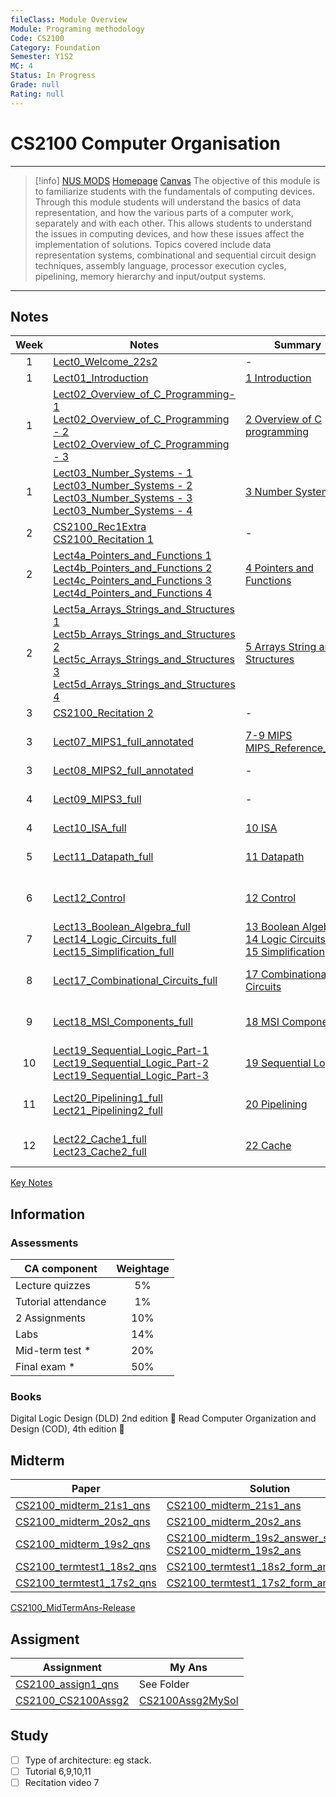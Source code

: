 ```yaml
---
fileClass: Module Overview
Module: Programing methodology
Code: CS2100
Category: Foundation
Semester: Y1S2
MC: 4
Status: In Progress
Grade: null
Rating: null
---
```

# CS2100 Computer Organisation
---
>[!info] [NUS MODS](https://nusmods.com/modules/CS2100/computer-organisation) [Homepage](https://www.comp.nus.edu.sg/~cs2100/) [Canvas](https://canvas.nus.edu.sg/courses/38530)
The objective of this module is to familiarize students with the fundamentals of computing devices. Through this module students will understand the basics of data representation, and how the various parts of a computer work, separately and with each other. This allows students to understand the issues in computing devices, and how these issues affect the implementation of solutions. Topics covered include data representation systems, combinational and sequential circuit design techniques, assembly language, processor execution cycles, pipelining, memory hierarchy and input/output systems.

---

## Notes

| Week | Notes                                                                                                                                                                                                | Summary                                                                  | Tutorial                                                                                                                                                                                                   |     |
|:----:| ---------------------------------------------------------------------------------------------------------------------------------------------------------------------------------------------------- | ------------------------------------------------------------------------ | ---------------------------------------------------------------------------------------------------------------------------------------------------------------------------------------------------------- | --- |
|  1   | [Lect0_Welcome_22s2](Notes/Lect0_Welcome_22s2.pdf)                                                                                                                                                                           | -                                                                        | -                                                                                                                                                                                                          |     |
|  1   | [Lect01_Introduction](Notes/Lect01_Introduction.pdf)                                                                                                                                                                          | [1 Introduction](Notes/1%20Introduction.md)      | -                                                                                                                                                                                                          |     |
|  1   | [Lect02_Overview_of_C_Programming-1](Notes/Lect02_Overview_of_C_Programming-1.pdf)<br>[Lect02_Overview_of_C_Programming - 2](Notes/Lect02_Overview_of_C_Programming%20-%202.pdf)<br>[Lect02_Overview_of_C_Programming - 3](Notes/Lect02_Overview_of_C_Programming%20-%203.pdf)                                                         | [2 Overview of C programming](Notes/2%20Overview%20of%20C%20programming.md)                                          | -                                                                                                                                                                                                          |     |
|  1   | [Lect03_Number_Systems - 1](Notes/Lect03_Number_Systems%20-%201.pdf)<br>[Lect03_Number_Systems - 2](Notes/Lect03_Number_Systems%20-%202.pdf)<br>[Lect03_Number_Systems - 3](Notes/Lect03_Number_Systems%20-%203.pdf)<br>[Lect03_Number_Systems - 4](Notes/Lect03_Number_Systems%20-%204.pdf)                                                     | [3 Number Systems](Notes/3%20Number%20Systems.md)                                                     | -                                                                                                                                                                                                          |     |
|  2   | [CS2100_Rec1Extra](Recitation/Rec1/CS2100_Rec1Extra.pdf)<br>[CS2100_Recitation 1](Recitation/Rec1/CS2100_Recitation%201.pptx)                                | -                                                                        | -                                                                                                                                                                                                          |     |
|  2   | [Lect4a_Pointers_and_Functions 1](Notes/Lect4a_Pointers_and_Functions%201.pdf)<br>[Lect4b_Pointers_and_Functions 2](Notes/Lect4b_Pointers_and_Functions%202.pdf)<br>[Lect4c_Pointers_and_Functions 3](Notes/Lect4c_Pointers_and_Functions%203.pdf)<br>[Lect4d_Pointers_and_Functions 4](Notes/Lect4d_Pointers_and_Functions%204.pdf)                             | [4 Pointers and Functions](Notes/4%20Pointers%20and%20Functions.md)                                             | -                                                                                                                                                                                                          |     |
|  2   | [Lect5a_Arrays_Strings_and_Structures 1](Notes/Lect5a_Arrays_Strings_and_Structures%201.pdf)<br>[Lect5b_Arrays_Strings_and_Structures 2](Notes/Lect5b_Arrays_Strings_and_Structures%202.pdf)<br>[Lect5c_Arrays_Strings_and_Structures 3](Notes/Lect5c_Arrays_Strings_and_Structures%203.pdf)<br>[Lect5d_Arrays_Strings_and_Structures 4](Notes/Lect5d_Arrays_Strings_and_Structures%204.pdf) | [5 Arrays String and Structures](Notes/5%20Arrays%20String%20and%20Structures.md)                                       | -                                                                                                                                                                                                          |     |
|  3   | [CS2100_Recitation 2](Recitation/Rec2/CS2100_Recitation%202.pptx)                                                                                                                | -                                                                        | -                                                                                                                                                                                                          |     |
|  3   | [Lect07_MIPS1_full_annotated](Notes/Lect07_MIPS1_full_annotated.pdf)                                                                                                                                                                  | [7-9 MIPS](Notes/7-9%20MIPS.md)<br>[MIPS_Reference_Data](Notes/MIPS_Reference_Data.pdf)                              | [CS2100_tut1](Tutorial/Tut1/CS2100_tut1.pdf)<br>[CS2100_tut1Ans](Tutorial/Tut1/CS2100_tut1Ans.pdf)<br>[CS2100_tut01ans_slides_for_tutors](Tutorial/Tut1/CS2100_tut01ans_slides_for_tutors.pdf) |     |
|  3   | [Lect08_MIPS2_full_annotated](Notes/Lect08_MIPS2_full_annotated.pdf)                                                                                                                                                                  | -                                                                        | -                                                                                                                                                                                                          |     |
|  4   | [Lect09_MIPS3_full](Notes/Lect09_MIPS3_full.pdf)                                                                                                                                                                            | -                                                                        | [CS2100_tut2](Tutorial/Tut2/CS2100_tut2.pdf)<br> [CS2100Tut2Ans-Release](Tutorial/Tut2/CS2100Tut2Ans-Release.pdf)<br> [CS2100_tut02ans_slides_for_tutors](Tutorial/Tut2/CS2100_tut02ans_slides_for_tutors.pptx)                                                                                                          |     |
|  4   | [Lect10_ISA_full](Notes/Lect10_ISA_full.pdf)                                                                                                                                                                              | [10 ISA](Notes/10%20ISA.md)                                                               | -                                                                                                                                                                                                          |     |
|  5   | [Lect11_Datapath_full](Notes/Lect11_Datapath_full.pdf)                                                                                                                                                                         | [11 Datapath](Notes/11%20Datapath.md)                                                          | [CS2100_tut3](Tutorial/Tut3/CS2100_tut3.pdf)<br> [CS2100_tut3Ans](Tutorial/Tut3/CS2100_tut3Ans.pdf)<br> [CS2100_tut03ans_slides_for_tutors](Tutorial/Tut3/CS2100_tut03ans_slides_for_tutors.pptx)                                                                                                          |     |
|  6   | [Lect12_Control](Notes/Lect12_Control.pdf)                                                                                                                                                                               | [12 Control](Notes/12%20Control.md)                                                           | [CS2100_tut4](Tutorial/Tut4/CS2100_tut4.pdf)<br>[CS2100_tut4Ans](Tutorial/Tut4/CS2100_tut4Ans.pdf)<br> [CS2100_tut04ans_slides_for_tutors](Tutorial/Tut4/CS2100_tut04ans_slides_for_tutors.pptx)                                    |     |
|  7   | [Lect13_Boolean_Algebra_full](Notes/Lect13_Boolean_Algebra_full.pdf) [Lect14_Logic_Circuits_full](Notes/Lect14_Logic_Circuits_full.pdf) [Lect15_Simplification_full](Notes/Lect15_Simplification_full.pdf)                                                                                            | [13 Boolean Algebra](Notes/13%20Boolean%20Algebra.md)<br>[14 Logic Circuits](Notes/14%20Logic%20Circuits.md)<br>[15 Simplification](Notes/15%20Simplification.md) | [CS2100_tut5](Tutorial/Tut5/CS2100_tut5.pdf)<br>[CS2100_tut5Ans](Tutorial/Tut5/CS2100_tut5Ans.pdf) <br> [CS2100_tut05ans_slides_for_tutors](Tutorial/Tut5/CS2100_tut05ans_slides_for_tutors.pptx)                                           |     |
|  8   | [Lect17_Combinational_Circuits_full](Notes/Lect17_Combinational_Circuits_full.pdf)                                                                                                                                                           | [17 Combinational Circuits](Notes/17%20Combinational%20Circuits.md)                                            |  [CS2040_tut06](Tutorial/Tut6/CS2040_tut06.pdf)<br>[CS2100-tut06ans](Tutorial/Tut6/CS2100-tut06ans.pdf)<br> [CS2100_tut06ans_slides_for_tutors](Tutorial/Tut6/CS2100_tut06ans_slides_for_tutors.pptx)                                                                                                                                                                                       |     |
|  9   | [Lect18_MSI_Components_full](Notes/Lect18_MSI_Components_full.pdf)                                                                                                                                                                   | [18 MSI Components](Notes/18%20MSI%20Components.md)                                                    | [CS2100_tut07qns](Tutorial/Tut7/CS2100_tut07qns.pdf) <br>[CS2100_tut07ans](Tutorial/Tut7/CS2100_tut07ans.pdf) <br> [CS2100_tut07ans_slides_for_tutors](Tutorial/Tut7/CS2100_tut07ans_slides_for_tutors.pptx)                                                                                                                               |     |
|  10  | [Lect19_Sequential_Logic_Part-1](Notes/Lect19_Sequential_Logic_Part-1.pdf)<br>[Lect19_Sequential_Logic_Part-2](Notes/Lect19_Sequential_Logic_Part-2.pdf)<br>[Lect19_Sequential_Logic_Part-3](Notes/Lect19_Sequential_Logic_Part-3.pdf)                                                                           | [19 Sequential Logic](Notes/19%20Sequential%20Logic.md)                                                  | [CS2100_tut08qns](Tutorial/Tut8/CS2100_tut08qns.pdf)  <br>[CS2100_tut08ans](Tutorial/Tut8/CS2100_tut08ans.docx)  <br> [CS2100_tut08ans_slides_for_tutors](Tutorial/Tut8/CS2100_tut08ans_slides_for_tutors.pptx)                                                                                                                             |     |
|  11  | [Lect20_Pipelining1_full](Notes/Lect20_Pipelining1_full.pdf)<br>[Lect21_Pipelining2_full](Notes/Lect21_Pipelining2_full.pdf)                                                                                                                                   | [20 Pipelining](Notes/20%20Pipelining.md)                                                        | [CS2100_tut09qns](Tutorial/Tut9/CS2100_tut09qns.pdf) <br> [CS2100_tut09ans](Tutorial/Tut9/CS2100_tut09ans.docx)  <br>[CS2100_tut09ans_slides_for_tutors](Tutorial/Tut9/CS2100_tut09ans_slides_for_tutors.pptx)                                                                                                                               |     |
|  12  | [Lect22_Cache1_full](Notes/Lect22_Cache1_full.pdf)<br>[Lect23_Cache2_full](Notes/Lect23_Cache2_full.pdf)                                                                                                                                             | [22 Cache](Notes/22%20Cache.md)                                                                         | [CS2100_tut10qns](Tutorial/Tut10/CS2100_tut10qns.pdf)<br>[CS2100_tut10ans](Tutorial/Tut10/CS2100_tut10ans.docx)  <br>[CS2100_tut10ans_slides_for_tutors](Tutorial/Tut10/CS2100_tut10ans_slides_for_tutors.pptx)                                                                                                                               |     |

[Key Notes](Notes/Key%20Notes.md)
## Information

### Assessments

| CA component | Weightage |
| --- | :---: |
| Lecture quizzes | 5% |
| Tutorial attendance | 1% |
| 2 Assignments | 10% |
| Labs | 14% |
| Mid-term test * | 20% |
| Final exam * | 50% |

### Books

Digital Logic Design (DLD) 2nd edition 🔽
Read Computer Organization and Design (COD), 4th edition 🔽

## Midterm

| Paper                      | Solution                                                      |
| -------------------------- | ------------------------------------------------------------- |
| [CS2100_midterm_21s1_qns](Midterm%20Past%20Papers/CS2100_midterm_21s1_qns.pdf)   | [CS2100_midterm_21s1_ans](Midterm%20Past%20Papers/CS2100_midterm_21s1_ans.pdf)                                      |
| [CS2100_midterm_20s2_qns](Midterm%20Past%20Papers/CS2100_midterm_20s2_qns.pdf)   | [CS2100_midterm_20s2_ans](Midterm%20Past%20Papers/CS2100_midterm_20s2_ans.pdf)                                      |
| [CS2100_midterm_19s2_qns](Midterm%20Past%20Papers/CS2100_midterm_19s2_qns.pdf)   | [CS2100_midterm_19s2_answer_sheet](Midterm%20Past%20Papers/CS2100_midterm_19s2_answer_sheet.pdf)<br>[CS2100_midterm_19s2_ans](Midterm%20Past%20Papers/CS2100_midterm_19s2_ans.pdf) |
| [CS2100_termtest1_18s2_qns](Midterm%20Past%20Papers/CS2100_termtest1_18s2_qns.pdf) | [CS2100_termtest1_18s2_form_ans](Midterm%20Past%20Papers/CS2100_termtest1_18s2_form_ans.pdf)                               |
| [CS2100_termtest1_17s2_qns](Midterm%20Past%20Papers/CS2100_termtest1_17s2_qns.pdf) | [CS2100_termtest1_17s2_form_ans_to_post](Midterm%20Past%20Papers/CS2100_termtest1_17s2_form_ans_to_post.pdf)                                                              |

[CS2100_MidTermAns-Release](Midterm%20Past%20Papers/CS2100_MidTermAns-Release.pdf)

## Assigment

| Assignment                                                                               | My Ans     |
| ---------------------------------------------------------------------------------------- | ---------- |
| [CS2100_assign1_qns](Assignment/CS2100Assg1/CS2100_assign1_qns.pdf) | See Folder |
| [CS2100_CS2100Assg2](Assignment/CS2100_CS2100Assg2.pdf)                                                                      | [CS2100Assg2MySol](Assignment/CS2100Assg2MySol.md)           |

## Study

- [ ] Type of architecture: eg stack. 
- [ ] Tutorial 6,9,10,11
- [ ] Recitation video 7
